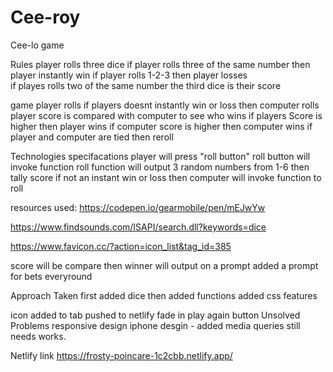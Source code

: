 # Cee-roy
Cee-lo game

Rules
player rolls three dice 
if player rolls three of the same number 
then player instantly win 
if player rolls 1-2-3 
then player losses  
if playes rolls two of the same number the third dice is their score

game
player rolls if players doesnt instantly win or loss 
then computer rolls
player score is compared with computer to see who wins
if players Score is higher 
then player wins
if computer score is higher 
then computer wins
if player and computer are tied 
then reroll

Technologies specifacations
player will press "roll button"
roll button will invoke function roll function will output 3 random numbers
from 1-6
then tally score if not an instant win or loss
then computer will invoke function to roll

resources used:
https://codepen.io/gearmobile/pen/mEJwYw

https://www.findsounds.com/ISAPI/search.dll?keywords=dice

https://www.favicon.cc/?action=icon_list&tag_id=385

score will be compare then winner will output on a prompt 
added a prompt for bets everyround

Approach Taken
first added dice 
then added functions
added css features 


icon added to tab
pushed to netlify
 fade in play again button
 Unsolved Problems
 responsive design
 iphone desgin - added media queries still needs works.


Netlify link
https://frosty-poincare-1c2cbb.netlify.app/
<!-- HTML !-->



